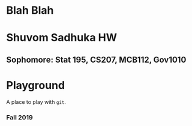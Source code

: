 # Blah Blah
# Shuvom Sadhuka HW
## Sophomore: Stat 195, CS207, MCB112, Gov1010
# Playground

A place to play with `git`.

### Fall 2019
